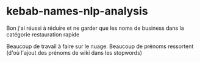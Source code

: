 # kebab-names-nlp-analysis

Bon j'ai réussi à réduire et ne garder que les noms de business dans la catégorie restauration rapide

Beaucoup de travail à faire sur le nuage. Beaucoup de prénoms ressortent (d'où l'ajout des prénoms de wiki dans les stopwords)